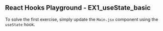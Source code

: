 ## React Hooks Playground - EX1_useState_basic

To solve the first exercise, simply update the `Main.jsx` component using the `useState` hook.
